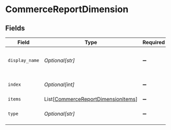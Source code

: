 # CommerceReportDimension


## Fields

| Field                                                                                     | Type                                                                                      | Required                                                                                  | Description                                                                               |
| ----------------------------------------------------------------------------------------- | ----------------------------------------------------------------------------------------- | ----------------------------------------------------------------------------------------- | ----------------------------------------------------------------------------------------- |
| `display_name`                                                                            | *Optional[str]*                                                                           | :heavy_minus_sign:                                                                        | The dimension's display name.                                                             |
| `index`                                                                                   | *Optional[int]*                                                                           | :heavy_minus_sign:                                                                        | The dimension's index.                                                                    |
| `items`                                                                                   | List[[CommerceReportDimensionItems](../../models/shared/commercereportdimensionitems.md)] | :heavy_minus_sign:                                                                        | N/A                                                                                       |
| `type`                                                                                    | *Optional[str]*                                                                           | :heavy_minus_sign:                                                                        | The dimension's type.                                                                     |